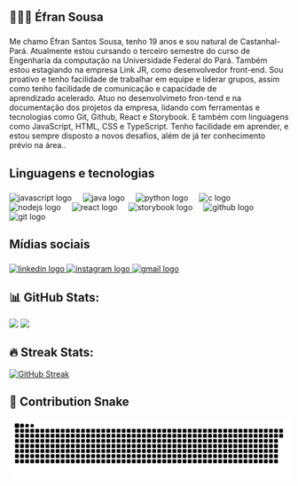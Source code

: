 <h2 align="left">🧑🏻‍💻 Éfran Sousa</h2>

###

<p align="left">Me chamo Éfran Santos Sousa, tenho 19 anos e sou natural de Castanhal-Pará. Atualmente estou cursando o terceiro semestre do curso de Engenharia da computação na Universidade Federal do Pará. Também estou estagiando na empresa Link JR, como desenvolvedor front-end.
  Sou proativo e tenho facilidade de trabalhar em equipe e liderar grupos, assim como tenho facilidade de comunicação e capacidade de aprendizado acelerado.
Atuo no desenvolvimeto fron-tend
e na documentação dos projetos da empresa,
lidando com ferramentas e tecnologias como Git,
Github, React e Storybook. E também com
linguagens como JavaScript, HTML, CSS e
TypeScript.
Tenho facilidade em aprender, e estou sempre disposto a novos desafios, além de já ter conhecimento prévio na área..</p>

###

<h2 align="left">Linguagens e tecnologias</h2>

###

<div align="left">
  <img src="https://skillicons.dev/icons?i=js" height="40" alt="javascript logo"  />
  <img width="12" />
  <img src="https://skillicons.dev/icons?i=java" height="40" alt="java logo"  />
  <img width="12" />
  <img src="https://skillicons.dev/icons?i=py" height="40" alt="python logo"  />
  <img width="12" />
  <img src="https://cdn.jsdelivr.net/gh/devicons/devicon/icons/c/c-original.svg" height="40" alt="c logo"  />
  <img width="12" />
  <img src="https://cdn.jsdelivr.net/gh/devicons/devicon/icons/nodejs/nodejs-original.svg" height="40" alt="nodejs logo"  />
  <img width="12" />
  <img src="https://cdn.jsdelivr.net/gh/devicons/devicon/icons/react/react-original.svg" height="40" alt="react logo"  />
  <img width="12" />
  <img src="https://cdn.jsdelivr.net/gh/devicons/devicon/icons/storybook/storybook-original.svg" height="40" alt="storybook logo"  />
  <img width="12" />
  <img src="https://cdn.jsdelivr.net/gh/devicons/devicon/icons/github/github-original.svg" height="40" alt="github logo"  />
  <img width="12" />
  <img src="https://cdn.jsdelivr.net/gh/devicons/devicon/icons/git/git-original.svg" height="40" alt="git logo"  />
</div>

###

<h2 align="left">Mídias sociais</h2>

###

<div align="left">
  <a href="https://www.linkedin.com/in/%C3%A9fran-sousa-b40a79326/" target="_blank">
    <img src="https://raw.githubusercontent.com/maurodesouza/profile-readme-generator/master/src/assets/icons/social/linkedin/default.svg" width="52" height="40" alt="linkedin logo"  />
  </a>
  <a href="https://www.instagram.com/efransousa/" target="_blank">
    <img src="https://raw.githubusercontent.com/maurodesouza/profile-readme-generator/master/src/assets/icons/social/instagram/default.svg" width="52" height="40" alt="instagram logo"  />
  </a>
  <a href="sousaefran@gmail.com" target="_blank">
    <img src="https://raw.githubusercontent.com/maurodesouza/profile-readme-generator/master/src/assets/icons/social/gmail/default.svg" width="52" height="40" alt="gmail logo"  />
  </a>
</div>

###

## 📊 GitHub Stats:
<div>
  <img height="170em" src="https://github-readme-stats.vercel.app/api?username=Efran-Sousa&show_icons=true&theme=radical&include_all_commits=true&count_private=true"/>
  <img height="170em" src="https://github-readme-stats.vercel.app/api/top-langs/?username=Efran-Sousa&layout=compact&langs_count=8&theme=radical"/>
</div>

## 🔥 Streak Stats:
[![GitHub Streak](https://github-readme-streak-stats.herokuapp.com/?user=Efran-Sousa&theme=radical)](https://git.io/streak-stats)

## 🐍 Contribution Snake
![Snake animation](https://github.com/Efran-Sousa/Efran-Sousa/blob/output/github-contribution-grid-snake-dark.svg)

###

